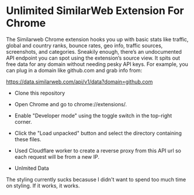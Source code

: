 # Unlimited SimilarWeb Extension For Chrome

The Similarweb Chrome extension hooks you up with basic stats like traffic, global and country ranks, bounce rates, geo info, traffic sources, screenshots, and categories. Sneakily enough, there’s an undocumented API endpoint you can spot using the extension’s source view. It spits out free data for any domain without needing pesky API keys. For example, you can plug in a domain like github.com and grab info from:

https://data.similarweb.com/api/v1/data?domain=github.com

- Clone this repository
- Open Chrome and go to chrome://extensions/.
- Enable "Developer mode" using the toggle switch in the top-right corner.
- Click the "Load unpacked" button and select the directory containing these files.


- Used Cloudflare worker to create a reverse proxy from this API url so each request will be from a new IP. 
- Unlmited Data


The styling currently sucks becasuse I didn't want to spend too much time on styling. If it works, it works.